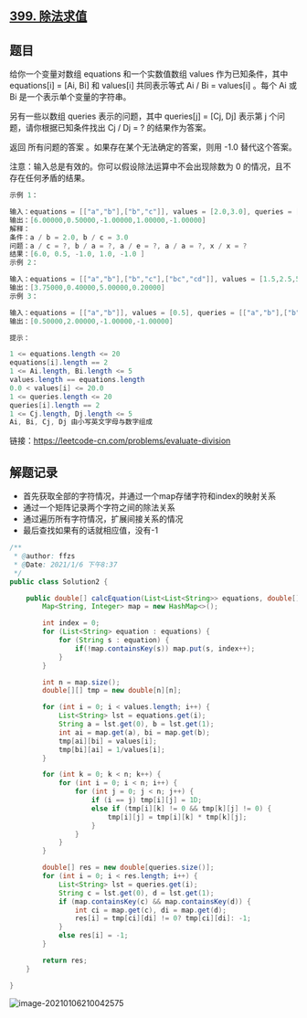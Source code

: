 ## [399. 除法求值](https://leetcode-cn.com/problems/evaluate-division/)

## 题目

给你一个变量对数组 equations 和一个实数值数组 values 作为已知条件，其中 equations[i] = [Ai, Bi] 和 values[i] 共同表示等式 Ai / Bi = values[i] 。每个 Ai 或 Bi 是一个表示单个变量的字符串。

另有一些以数组 queries 表示的问题，其中 queries[j] = [Cj, Dj] 表示第 j 个问题，请你根据已知条件找出 Cj / Dj = ? 的结果作为答案。

返回 所有问题的答案 。如果存在某个无法确定的答案，则用 -1.0 替代这个答案。

注意：输入总是有效的。你可以假设除法运算中不会出现除数为 0 的情况，且不存在任何矛盾的结果。

```java
示例 1：

输入：equations = [["a","b"],["b","c"]], values = [2.0,3.0], queries = [["a","c"],["b","a"],["a","e"],["a","a"],["x","x"]]
输出：[6.00000,0.50000,-1.00000,1.00000,-1.00000]
解释：
条件：a / b = 2.0, b / c = 3.0
问题：a / c = ?, b / a = ?, a / e = ?, a / a = ?, x / x = ?
结果：[6.0, 0.5, -1.0, 1.0, -1.0 ]
示例 2：

输入：equations = [["a","b"],["b","c"],["bc","cd"]], values = [1.5,2.5,5.0], queries = [["a","c"],["c","b"],["bc","cd"],["cd","bc"]]
输出：[3.75000,0.40000,5.00000,0.20000]
示例 3：

输入：equations = [["a","b"]], values = [0.5], queries = [["a","b"],["b","a"],["a","c"],["x","y"]]
输出：[0.50000,2.00000,-1.00000,-1.00000]
```

```java
提示：

1 <= equations.length <= 20
equations[i].length == 2
1 <= Ai.length, Bi.length <= 5
values.length == equations.length
0.0 < values[i] <= 20.0
1 <= queries.length <= 20
queries[i].length == 2
1 <= Cj.length, Dj.length <= 5
Ai, Bi, Cj, Dj 由小写英文字母与数字组成
```

链接：https://leetcode-cn.com/problems/evaluate-division


## 解题记录

+ 首先获取全部的字符情况，并通过一个map存储字符和index的映射关系
+ 通过一个矩阵记录两个字符之间的除法关系
+ 通过遍历所有字符情况，扩展间接关系的情况
+ 最后查找如果有的话就相应值，没有-1

```java
/**
 * @author: ffzs
 * @Date: 2021/1/6 下午8:37
 */
public class Solution2 {

    public double[] calcEquation(List<List<String>> equations, double[] values, List<List<String>> queries) {
        Map<String, Integer> map = new HashMap<>();

        int index = 0;
        for (List<String> equation : equations) {
            for (String s : equation) {
                if(!map.containsKey(s)) map.put(s, index++);
            }
        }

        int n = map.size();
        double[][] tmp = new double[n][n];

        for (int i = 0; i < values.length; i++) {
            List<String> lst = equations.get(i);
            String a = lst.get(0), b = lst.get(1);
            int ai = map.get(a), bi = map.get(b);
            tmp[ai][bi] = values[i];
            tmp[bi][ai] = 1/values[i];
        }

        for (int k = 0; k < n; k++) {
            for (int i = 0; i < n; i++) {
                for (int j = 0; j < n; j++) {
                    if (i == j) tmp[i][j] = 1D;
                    else if (tmp[i][k] != 0 && tmp[k][j] != 0) {
                        tmp[i][j] = tmp[i][k] * tmp[k][j];
                    }
                }
            }
        }

        double[] res = new double[queries.size()];
        for (int i = 0; i < res.length; i++) {
            List<String> lst = queries.get(i);
            String c = lst.get(0), d = lst.get(1);
            if (map.containsKey(c) && map.containsKey(d)) {
                int ci = map.get(c), di = map.get(d);
                res[i] = tmp[ci][di] != 0? tmp[ci][di]: -1;
            }
            else res[i] = -1;
        }

        return res;
    }

}
```

![image-20210106210042575](https://gitee.com/ffzs/picture_go/raw/master/img/image-20210106210042575.png)